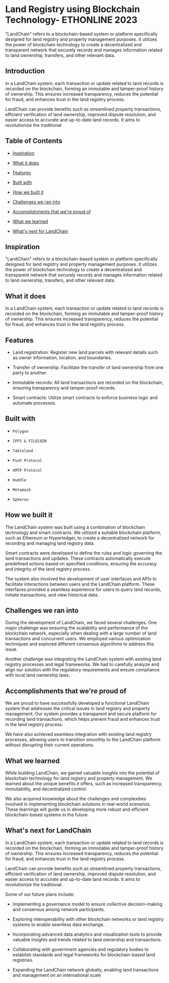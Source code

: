 # Land Registry using Blockchain Technology- ETHONLINE 2023

"LandChain" refers to a blockchain-based system or platform specifically designed for land registry and property management purposes. It utilizes the power of blockchain technology to create a decentralized and transparent network that securely records and manages information related to land ownership, transfers, and other relevant data.


## Introduction

In a LandChain system, each transaction or update related to land records is recorded on the blockchain, forming an immutable and tamper-proof history of ownership. This ensures increased transparency, reduces the potential for fraud, and enhances trust in the land registry process.

LandChain can provide benefits such as streamlined property transactions, efficient verification of land ownership, improved dispute resolution, and easier access to accurate and up-to-date land records. It aims to revolutionize the traditional

## Table of Contents

- [Inspiration](#inspiration)

- [What it does](#what-it-does)

- [Features](#Features)

- [Built with](#Built-with)

- [How we built it](#how-we-built-it)

- [Challenges we ran into](#challenges-we-ran-into)

- [Accomplishments that we're proud of](#challenges-we-ran-into)

- [What we learned](#what-we-learned)

- [What's next for LandChain](#what-we-learned)



## Inspiration

"LandChain" refers to a blockchain-based system or platform specifically designed for land registry and property management purposes. It utilizes the power of blockchain technology to create a decentralized and transparent network that securely records and manages information related to land ownership, transfers, and other relevant data.

## What it does

In a LandChain system, each transaction or update related to land records is recorded on the blockchain, forming an immutable and tamper-proof history of ownership. This ensures increased transparency, reduces the potential for fraud, and enhances trust in the land registry process.

## Features

- Land registration: Register new land parcels with relevant details such as owner information, location, and boundaries.

- Transfer of ownership: Facilitate the transfer of land ownership from one party to another.

- Immutable records: All land transactions are recorded on the blockchain, ensuring transparency and tamper-proof records.

- Smart contracts: Utilize smart contracts to enforce business logic and automate processes.

## Built with

- `Polygon`

- `IPFS & FILECOIN`

- `Tableland`

- `Push Protocol`

- `XMTP Protocol`

- `Huddle`

- `Metamask`

- `Spheron`


## How we built it

The LandChain system was built using a combination of blockchain technology and smart contracts. We utilized a suitable blockchain platform, such as Ethereum or Hyperledger, to create a decentralized network for recording and managing land registry data.

Smart contracts were developed to define the rules and logic governing the land transactions and updates. These contracts automatically execute predefined actions based on specified conditions, ensuring the accuracy and integrity of the land registry process.

The system also involved the development of user interfaces and APIs to facilitate interactions between users and the LandChain platform. These interfaces provided a seamless experience for users to query land records, initiate transactions, and view historical data.

## Challenges we ran into

During the development of LandChain, we faced several challenges. One major challenge was ensuring the scalability and performance of the blockchain network, especially when dealing with a large number of land transactions and concurrent users. We employed various optimization techniques and explored different consensus algorithms to address this issue.

Another challenge was integrating the LandChain system with existing land registry processes and legal frameworks. We had to carefully analyze and align our solution with the regulatory requirements and ensure compliance with local land ownership laws.

## Accomplishments that we're proud of

We are proud to have successfully developed a functional LandChain system that addresses the critical issues in land registry and property management. Our system provides a transparent and secure platform for recording land transactions, which helps prevent fraud and enhances trust in the land registry process.

We have also achieved seamless integration with existing land registry processes, allowing users to transition smoothly to the LandChain platform without disrupting their current operations.

## What we learned

While building LandChain, we gained valuable insights into the potential of blockchain technology for land registry and property management. We learned about the unique benefits it offers, such as increased transparency, immutability, and decentralized control.

We also acquired knowledge about the challenges and complexities involved in implementing blockchain solutions in real-world scenarios. These learnings will guide us in developing more robust and efficient blockchain-based systems in the future.

## What's next for LandChain

In a LandChain system, each transaction or update related to land records is recorded on the blockchain, forming an immutable and tamper-proof history of ownership. This ensures increased transparency, reduces the potential for fraud, and enhances trust in the land registry process.

LandChain can provide benefits such as streamlined property transactions, efficient verification of land ownership, improved dispute resolution, and easier access to accurate and up-to-date land records. It aims to revolutionize the traditional.

Some of our future plans include:

- Implementing a governance model to ensure collective decision-making and consensus among network participants.

- Exploring interoperability with other blockchain networks or land registry systems to enable seamless data exchange.

- Incorporating advanced data analytics and visualization tools to provide valuable insights and trends related to land ownership and transactions.

- Collaborating with government agencies and regulatory bodies to establish standards and legal frameworks for blockchain-based land registries.

- Expanding the LandChain network globally, enabling land transactions and management on an international scale



